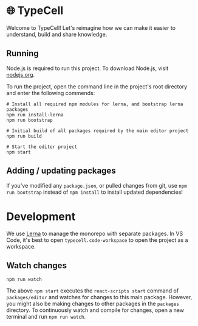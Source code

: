 # 🌐 TypeCell

Welcome to TypeCell! Let's reimagine how we can make it easier to understand, build and share knowledge.

## Running

Node.js is required to run this project. To download Node.js, visit [nodejs.org](https://nodejs.org/en/).

To run the project, open the command line in the project's root directory and enter the following commends:

    # Install all required npm modules for lerna, and bootstrap lerna packages
    npm run install-lerna
    npm run bootstrap

    # Initial build of all packages required by the main editor project
    npm run build

    # Start the editor project
    npm start

## Adding / updating packages

If you've modified any `package.json`, or pulled changes from git, use `npm run bootstrap` instead of `npm install` to install updated dependencies!

# Development

We use [Lerna](https://lerna.js.org/) to manage the monorepo with separate packages. In VS Code, it's best to open `typecell.code-workspace` to open the project as a workspace.

## Watch changes

    npm run watch

The above `npm start` executes the `react-scripts start` command of `packages/editor` and watches for changes to this main package. However, you might also be making changes to other packages in the `packages` directory. To continuously watch and compile for changes, open a new terminal and run `npm run watch`.
